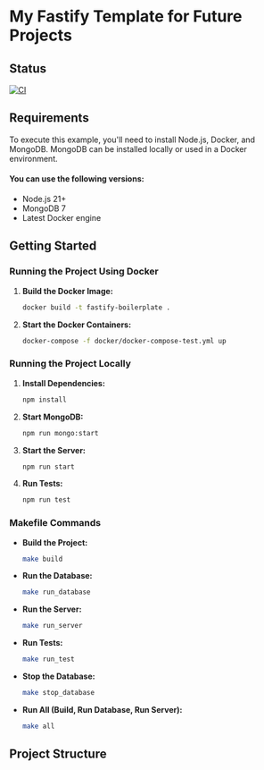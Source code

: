 # My Fastify Template for Future Projects

## Status

[![CI](https://github.com/tryb3l/fastify-boilerplate/actions/workflows/ci.yml/badge.svg)](https://github.com/tryb3l/fastify-boilerplate/actions/workflows/ci.yml)

## Requirements

To execute this example, you'll need to install Node.js, Docker, and MongoDB. MongoDB can be installed locally or used in a Docker environment.

#### You can use the following versions:

- Node.js 21+
- MongoDB 7
- Latest Docker engine

## Getting Started

### Running the Project Using Docker

1. **Build the Docker Image:**

   ```sh
   docker build -t fastify-boilerplate .
   ```

2. **Start the Docker Containers:**
   ```sh
   docker-compose -f docker/docker-compose-test.yml up
   ```

### Running the Project Locally

1. **Install Dependencies:**

   ```sh
   npm install
   ```

2. **Start MongoDB:**

   ```sh
   npm run mongo:start
   ```

3. **Start the Server:**

   ```sh
   npm run start
   ```

4. **Run Tests:**
   ```sh
   npm run test
   ```

### Makefile Commands

- **Build the Project:**

  ```sh
  make build
  ```

- **Run the Database:**

  ```sh
  make run_database
  ```

- **Run the Server:**

  ```sh
  make run_server
  ```

- **Run Tests:**

  ```sh
  make run_test
  ```

- **Stop the Database:**

  ```sh
  make stop_database
  ```

- **Run All (Build, Run Database, Run Server):**
  ```sh
  make all
  ```

## Project Structure

